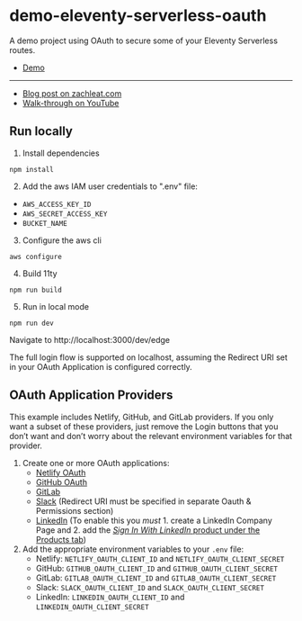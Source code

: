 # demo-eleventy-serverless-oauth

A demo project using OAuth to secure some of your Eleventy Serverless routes.

* [Demo](https://demo-eleventy-serverless-oauth.netlify.app)

---

* [Blog post on zachleat.com](https://www.zachleat.com/web/eleventy-login/)
* [Walk-through on YouTube](https://www.youtube.com/watch?v=At19o2Ox57Y)

## Run locally

1. Install dependencies
```
npm install
```

2. Add the aws IAM user credentials to ".env" file:
  * `AWS_ACCESS_KEY_ID`
  * `AWS_SECRET_ACCESS_KEY`
  * `BUCKET_NAME`

3. Configure the aws cli
```
aws configure
```

4. Build 11ty
```
npm run build
```

5. Run in local mode
```
npm run dev
```

Navigate to http://localhost:3000/dev/edge

The full login flow is supported on localhost, assuming the Redirect URI set in your OAuth Application is configured correctly.

## OAuth Application Providers

This example includes Netlify, GitHub, and GitLab providers. If you only want a subset of these providers, just remove the Login buttons that you don’t want and don’t worry about the relevant environment variables for that provider.

1. Create one or more OAuth applications:
    * [Netlify OAuth](https://app.netlify.com/user/applications/new)
    * [GitHub OAuth](https://github.com/settings/applications/new)
    * [GitLab](https://gitlab.com/-/profile/applications)
    * [Slack](https://api.slack.com/apps) (Redirect URI must be specified in separate Oauth & Permissions section)
    * [LinkedIn](https://www.linkedin.com/developers/apps) (To enable this you _must_ 1. create a LinkedIn Company Page and 2. add the [_Sign In With LinkedIn_ product under the Products tab](https://stackoverflow.com/questions/53479131/unauthorized-scope-error-in-linkedin-oauth2-authentication))
2. Add the appropriate environment variables to your `.env` file:
    * Netlify: `NETLIFY_OAUTH_CLIENT_ID` and `NETLIFY_OAUTH_CLIENT_SECRET`
    * GitHub: `GITHUB_OAUTH_CLIENT_ID` and `GITHUB_OAUTH_CLIENT_SECRET`
    * GitLab: `GITLAB_OAUTH_CLIENT_ID` and `GITLAB_OAUTH_CLIENT_SECRET`
    * Slack: `SLACK_OAUTH_CLIENT_ID` and `SLACK_OAUTH_CLIENT_SECRET`
    * LinkedIn: `LINKEDIN_OAUTH_CLIENT_ID` and `LINKEDIN_OAUTH_CLIENT_SECRET`